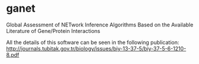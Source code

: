 # ganet
Global Assessment of NETwork Inference Algorithms Based on the Available Literature of Gene/Protein Interactions

All the details of this software can be seen in the following publication:
http://journals.tubitak.gov.tr/biology/issues/biy-13-37-5/biy-37-5-6-1210-8.pdf
